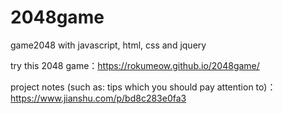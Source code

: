 # 2048game
game2048 with javascript, html, css and jquery 


try this 2048 game：https://rokumeow.github.io/2048game/


project notes (such as: tips which you should pay attention to)：https://www.jianshu.com/p/bd8c283e0fa3
